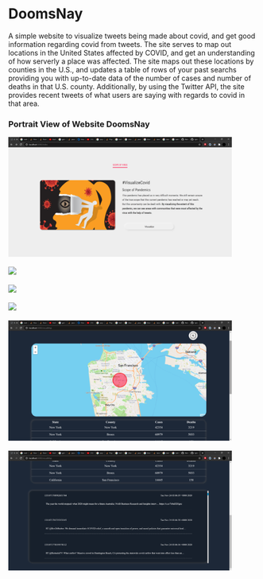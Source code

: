 # DoomsNay
A simple website to visualize tweets being made about covid, and get good information regarding covid from tweets.
The site serves to map out locations in the United States affected by COVID, and get an understanding of how serverly a place was affected.
The site maps out these locations by counties in the U.S., and updates a table of rows of your past searchs providing you with up-to-date data of 
the number of cases and number of deaths in that U.S. county. Additionally, by using the Twitter API, the site provides recent tweets of what users are saying 
with regards to covid in that area. 

### Portrait View of Website DoomsNay
<img src="pic1.png" width=450><br><br>
<img src="pic2.png" width=450><br><br>
<img src="pic3.png" width=450><br><br>
<img src="pic4.png" width=450><br><br>
<img src="pic5.png" width=450><br><br>
<img src="pic6.png" width=450><br><br>

